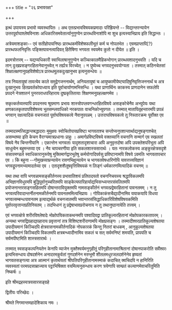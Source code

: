+++
title = "२६ प्रभावरक्षा"

+++

इत्थं उपायस्य प्रभावो व्यवस्थापितः । अथ एतत्प्रभावविषयकप्रमादाः परिह्रियन्ते -- विद्यान्तरन्यायेन उत्तरपूर्वाघाश्लेषविनाशः अधिकारिसमवेतार्त्यानुगुण्येन प्रारब्धविनाशोपि मा शुच इत्यस्याभिप्राय इति सिद्धान्तः ।

अत्रेयमाशङ्का-- एवं सतीहोपायनिष्ठः प्रारब्धकर्मविशेषफलीभूतं कर्म च नोपलभेत । एवमप्राप्तापि[?} प्रारब्धफलनिवृत्तिः पङ्क्तिपावनत्वादिवत् हितैषिणा भगवता स्वयमेव कुतो न दीयेत ॥ इति ।

इदमत्रोत्तरम् -- यद्यप्यधिकारी स्वाभिलाषानुगुण्येन कञ्चित्कालमैहिकभोगान् प्रारब्धवशादनुभवति । यदि च तान् दुःखप्रसङ्गरहितानेवानुभवेत् न तर्ह्यत्र विरच्येत् । न पुष्येच्च भगवदनुभवयोग्यता । तस्मात् कठिनचेतसां शिक्षालक्षणानुग्रहविशेषोऽत्र प्रारब्धमूलकदुःखानुभव इत्यनुसन्धेयः ॥

तत्र नियतायुषां तावत्येव काले समुद्वेगजननार्थम्, अनियतायुषां च आयुष्कामीयेष्ट्यादिषुनिवृत्तिजननार्थं च अत्र दुःखानुभवः हितप्रवर्तकोपाध्याय इति पूर्वाचार्याणामभिसन्धिः । यथा प्राणार्थिनः काकस्य प्राणदानेन सफलेपि प्रपदने नेत्रशातनं पुनरपराधपरिहाराय दुष्प्रकृतितायाः शिक्षणमनुग्रहलक्षणमेव ।

सकृत्कर्तव्यस्यापि प्रपदनस्य श्रूयमाणः प्रभावः शास्त्रोपप्लवगन्धरहितविषये असङ्कोचेनैव अभ्युपेयः यथा क्षणकालकृतपापविशेषस्य भूतसम्प्लवाधिको नरकपातः वाचनिकोभ्युपगतः । तस्मात् मातापितृहन्तारमपि प्रपन्नं भगवान् रक्षत्यादिकं वचनजातं पूर्वाघविषयकत्वे नैवानुपपन्नम् । उत्तराघविषयकत्वे तु निस्तारक्रमः पूर्वोक्त एव ॥

तस्मादस्मत्सिद्धान्तबद्धादराः मुमुक्षवः स्वोचितोपायप्रविष्टा भागवताश्च सन्तोप्यनुपशान्तार्थाद्यनुषङ्गाश्चेत् असम्भाष्या इति केचन वैराग्यमात्रप्रधानाः प्राहुः । अमार्गप्रविष्टविषये वक्तव्यानि वचनानि सन्मार्ग एव स्खलतां विषये नैव चिन्तनीयानि । एकान्तेन भागवताः यादृशतादृशाचारा अपि अनुवृत्तदोषा अपि उपक्लेशपरिभूता अपि साधुत्वेन बहुमन्तव्या एव । नैव चापचरणीया इति सकलशास्त्रसारार्थः । यतः नारकलोकस्य अङ्कुरक्षेत्रसदृशे संसारमण्डले स्वाधिकारानुरूपेषु मुक्तिमार्गद्वारभूतेषु कर्मयोगादिपर्वसु प्रविष्टानामपि विषये ऽवमतिः भागवतापचार एव । किं बहुना --गोमुखव्याघ्रन्यायेन रावणभिक्षुन्यायेन च भागवतवेषधारिणोपि यावत्तत्त्वविज्ञानं भगवद्रूपनामभ्यामादर्तव्या एव । एतादृशशैलूषवृत्तिविषयकं न लिङ्गं धर्मकारणमित्यादिकं वचनम् ॥

यथा तथा वापि भगवन्नामसङ्कीर्तनस्य प्रभावातिशयं प्रतिपादयतो वचननिचयस्य श्रद्धाविकलमपि अभिज्ञानविधुरमपि बुद्धिपूर्वानुच्चरितमपि साङ्केत्यपारिहार्याद्यभिसन्ध्यन्तरसंवलितमपि प्रयोजनान्तरसङ्गसहितमपि दोषान्तरावियुक्तमपि  नामसङ्कीर्तनं भगवत्प्रद्वेषरहितानां पावनतमम् । न तु भगवत्परिवादान्तर्नीतनामकीर्तनमपि पावनतममित्यभिप्रायः । गोपिकाकंसचैद्यादीनामिव ययाकयापि विधया भगवत्सम्बन्धःपावनतम इत्याद्यर्थकं वचनजातमपि भवान्तरसंसिद्धाधिकारिविशेषविषयकमिति पूर्वापरवृत्तान्तप्रतिनियतम् । तदभिधानं तु प्रद्वेषाभावप्ररोचनाय न तु तथानुष्ठानायेति तत्त्वम् ।

एवं भगवत्क्षेत्रे शरीरविश्लेषादेः मोक्षोपयिकताकथनमपि पश्वादिवद्वा प्रातिकूल्यरहितानां मोक्षोपकारकतापरम् । अन्यथा भगवद्विग्रहाद्यपहाराय प्रवृत्तानां तत्र विशिष्टशरीराणामपि मोक्षप्रसङ्गः । तस्मादीश्वरप्रातिकूल्यशेषतया उपादीयमानं किञ्चिदपि क्षेत्रवासनामकीर्तनादिकं नोपकारकं किन्तु नितरां बाधकम् , आनुकूल्यशेषतया उपादीयमानं किञ्चिदपि विकलमपि क्षत्रबन्ध्वादीनामिव सकलं च सत् सर्वमनिष्टं शमयति, प्रापयति च सर्वमपीष्टमिति शास्त्रसारार्थः ।

तस्मात् स्वसङ्कल्पनियतेन  केनापि व्याजेन मुक्तैश्वर्यमनुगृहीतुं परिगृहीतानामाश्रितानां दोषानपाकरोति सर्वेश्वरः इत्यभिसन्धाय दोषदर्शनेन अनादरमकुर्वतां गुणदर्शनेन मरुभूमौ शीतलमधुरजलदर्शनेनेव हृष्यतां भागवतसङ्गत्या अत्र आत्मानं कृतार्थयतां श्रीपतिपरिगृहीतानामस्माकं कदाचित् क्वचिदपि न हानिरिति व्यवस्यतां परमपदसाम्राज्याय पट्टाभिषिक्ता वयमित्यनुसन्धाय करण त्रयेणापि साम्प्रतं कल्याणमेवाचरितुमिति निष्कर्षः ॥

इति श्रीमद्रहस्यत्रयसारसङ्ग्रहे

द्वितीयः परिच्छेदः ।

श्रीमते निगमान्तमहादेशिकाय नमः ।




